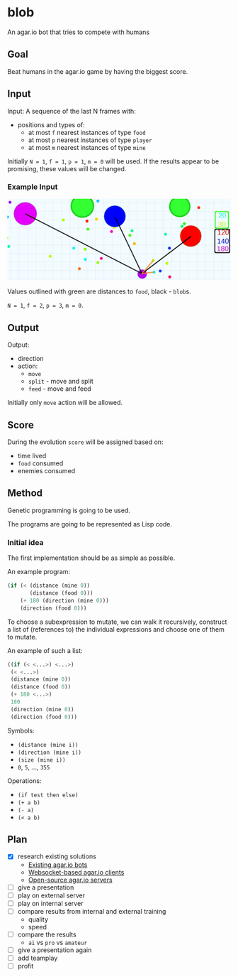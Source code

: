 # blob
An agar.io bot that tries to compete with humans

## Goal

Beat humans in the agar.io game by having the biggest score.

## Input

Input: A sequence of the last N frames with:
- positions and types of:
  - at most `f` nearest instances of type `food`
  - at most `p` nearest instances of type `player`
  - at most `m` nearest instances of type `mine`

Initially `N = 1`, `f = 1`, `p = 1`, `m = 0` will be used.
If the results appear to be promising, these values will be changed.

### Example Input

![Example 1](doc/agario_1outlined.png)

Values outlined with green are distances to `food`, black - `blob`s.

`N = 1`, `f = 2`, `p = 3`, `m = 0`.

## Output

Output:
- direction
- action:
  - `move`
  - `split` - move and split
  - `feed` - move and feed

Initially only `move` action will be allowed.

## Score

During the evolution `score` will be assigned based on:
 - time lived
 - `food` consumed
 - enemies consumed

## Method

Genetic programming is going to be used.

The programs are going to be represented as Lisp code.

### Initial idea

The first implementation should be as simple as possible.

An example program:

```lisp
(if (< (distance (mine 0))
       (distance (food 0)))
    (+ 180 (direction (mine 0)))
    (direction (food 0)))
```

To choose a subexpression to mutate, we can walk it recursively,
construct a list of (references to) the individual expressions
and choose one of them to mutate.

An example of such a list:
```lisp
((if (< <...>) <...>)
 (< <...>)
 (distance (mine 0))
 (distance (food 0))
 (+ 180 <...>)
 180
 (direction (mine 0))
 (direction (food 0)))
```

Symbols:
- `(distance (mine i))`
- `(direction (mine i))`
- `(size (mine i))`
- `0`, `5`, ..., `355`

Operations:
- `(if test then else)`
- `(+ a b)`
- `(- a)`
- `(< a b)`

## Plan

  - [x] research existing solutions
	- [Existing agar.io bots](existing-solutions.md#existing-agario-bots)
	- [Websocket-based agar.io clients](existing-solutions.md#websocket-based-agario-clients)
	- [Open-source agar.io servers](existing-solutions.md#open-source-agario-servers)
  - [ ] give a presentation
  - [ ] play on external server
  - [ ] play on internal server
  - [ ] compare results from internal and external training
	- quality
	- speed
  - [ ] compare the results
	- `ai` vs `pro` vs `amateur`
  - [ ] give a presentation again
  - [ ] add teamplay
  - [ ] profit
